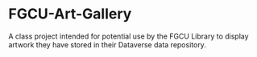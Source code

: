 # FGCU-Art-Gallery
A class project intended for potential use by the FGCU Library to display artwork they have stored in their Dataverse data repository.
